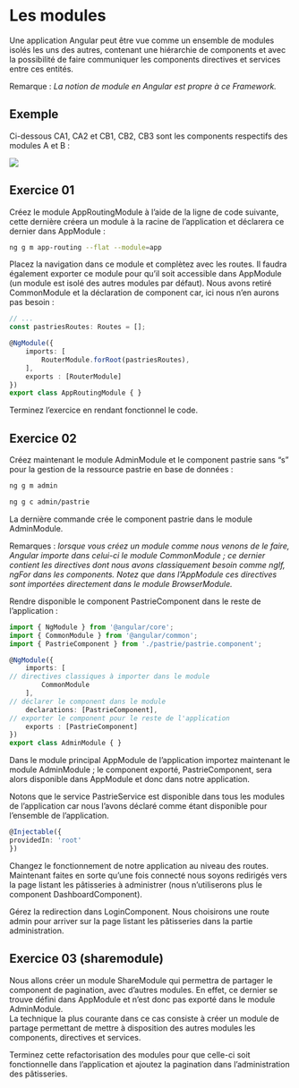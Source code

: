 #  Les modules

Une application Angular peut être vue comme un ensemble de modules isolés
les uns des autres, contenant une hiérarchie de components et avec la possibilité
de faire communiquer les components directives et services entre ces entités.

Remarque : *La notion de module en Angular est propre à ce Framework.*

## Exemple

Ci-dessous CA1, CA2 et CB1, CB2, CB3 sont les components respectifs des
modules A et B :

![](../../../cours%20antoine/AAH/ANGULAR/SEMAINE_02/J4/images/exemple_modules.png)

## Exercice 01

Créez le module AppRoutingModule à l’aide de la ligne de code suivante, cette
dernière créera un module à la racine de l’application et déclarera ce dernier
dans AppModule :

```bash
ng g m app-routing --flat --module=app
```

Placez la navigation dans ce module et complètez avec les routes. Il faudra également exporter ce module pour qu’il soit accessible dans AppModule (un module
est isolé des autres modules par défaut). Nous avons retiré CommonModule et
la déclaration de component car, ici nous n’en aurons pas besoin :

```typescript
// ...
const pastriesRoutes: Routes = [];

@NgModule({
    imports: [
        RouterModule.forRoot(pastriesRoutes),
    ],
    exports : [RouterModule]
})
export class AppRoutingModule { }
```

Terminez l’exercice en rendant fonctionnel le code.

## Exercice 02

Créez maintenant le module AdminModule et le component pastrie sans “s” pour
la gestion de la ressource pastrie en base de données :

```bash
ng g m admin
```

```bash
ng g c admin/pastrie
```

La dernière commande crée le component pastrie dans le module AdminModule.

Remarques : *lorsque vous créez un module comme nous venons de le faire,
Angular importe dans celui-ci le module CommonModule ; ce dernier contient
les directives dont nous avons classiquement besoin comme ngIf, ngFor dans
les components. Notez que dans l’AppModule ces directives sont importées
directement dans le module BrowserModule.*

Rendre disponible le component PastrieComponent dans le reste de l’application :

```typescript
import { NgModule } from '@angular/core';
import { CommonModule } from '@angular/common';
import { PastrieComponent } from './pastrie/pastrie.component';

@NgModule({
    imports: [
// directives classiques à importer dans le module
        CommonModule
    ],
// déclarer le component dans le module
    declarations: [PastrieComponent],
// exporter le component pour le reste de l'application
    exports : [PastrieComponent]
})
export class AdminModule { }
```

Dans le module principal AppModule de l’application importez maintenant
le module AdminModule ; le component exporté, PastrieComponent, sera alors
disponible dans AppModule et donc dans notre application.

Notons que le service PastrieService est disponible dans tous les modules de
l’application car nous l’avons déclaré comme étant disponible pour l’ensemble
de l’application.

```typescript
@Injectable({
providedIn: 'root'
})
```

Changez le fonctionnement de notre application au niveau des routes. Maintenant faites en sorte qu’une fois connecté 
nous soyons redirigés vers la page listant les pâtisseries à administrer 
(nous n’utiliserons plus le component DashboardComponent).

Gérez la redirection dans LoginComponent. Nous choisirons une route admin pour arriver sur la page listant 
les pâtisseries dans la partie administration.

## Exercice 03 (sharemodule)

Nous allons créer un module ShareModule qui permettra de partager le component de pagination, avec d’autres modules. 
En effet, ce dernier se trouve défini dans AppModule et n’est donc pas exporté dans le module AdminModule.  
La technique la plus courante dans ce cas consiste à créer un module de partage permettant de mettre à disposition 
des autres modules les components, directives et services.

Terminez cette refactorisation des modules pour que celle-ci soit fonctionnelle dans l’application et 
ajoutez la pagination dans l’administration des pâtisseries.
